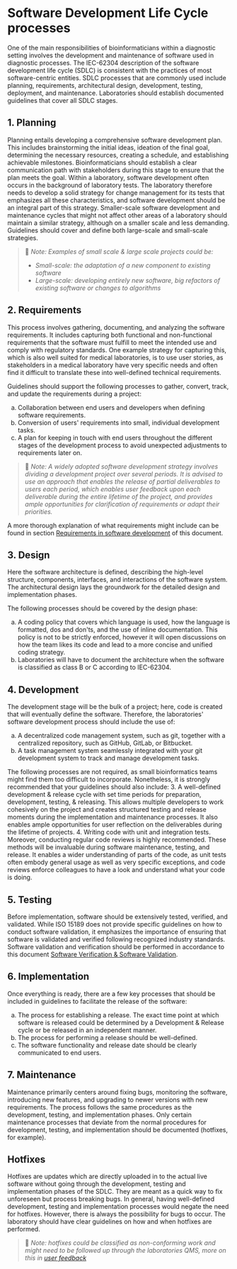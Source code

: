 <style type="text/css">
    ol { list-style-type: lower-alpha; }
</style>

# Software Development Life Cycle processes
One of the main responsibilities of bioinformaticians within a diagnostic setting involves the development and 
maintenance of software used in diagnostic processes. 
The IEC-62304 description of the software development life cycle (SDLC) is consistent with the practices of most 
software-centric entities. 
SDLC processes that are commonly used include planning, requirements, architectural design, development, testing, 
deployment, and maintenance. Laboratories should establish documented guidelines that cover all SDLC stages.

## 1. Planning
Planning entails developing a comprehensive software development plan. 
This includes brainstorming the initial ideas, ideation of the final goal, determining the necessary resources, 
creating a schedule, and establishing achievable milestones. 
Bioinformaticians should establish a clear communication path with stakeholders during this stage to ensure 
that the plan meets the goal. 
Within a laboratory, software development often occurs in the background of laboratory tests. 
The laboratory therefore needs to develop a solid strategy for change management for its tests that emphasizes all these 
characteristics, and software development should be an integral part of this strategy. 
Smaller-scale software development and maintenance cycles that might not affect other areas of a laboratory should 
maintain a similar strategy, although on a smaller scale and less demanding.
Guidelines should cover and define both large-scale and small-scale strategies.

> 📝 _Note: Examples of small scale & large scale projects could be:_
> - _Small-scale: the adaptation of a new component to existing software_
> - _Large-scale: developing entirely new software, big refactors of existing software or changes to algorithms_


## 2. Requirements
This process involves gathering, documenting, and analyzing the software requirements. 
It includes capturing both functional and non-functional requirements that the software must fulfill to meet the 
intended use and comply with regulatory standards. 
One example strategy for capturing this, which is also well suited for medical laboratories, is to use user stories, 
as stakeholders in a medical laboratory have very specific needs 
and often find it difficult to translate these into well-defined technical requirements.

Guidelines should support the following processes to gather, convert, track, and update the requirements during a project:
1. Collaboration between end users and developers when defining software requirements. 
2. Conversion of users' requirements into small, individual development tasks.
3. A plan for keeping in touch with end users throughout the different stages of the development process 
   to avoid unexpected adjustments to requirements later on.


> 📝 _Note: A widely adopted software development strategy involves dividing a development project over several periods. 
> It is advised to use an approach that enables the release of partial deliverables to users each period, 
> which enables user feedback upon each deliverable during the entire lifetime of the project, 
> and provides ample opportunities for clarification of requirements or adapt their priorities._

A more thorough explanation of what requirements might include can be found in section [Requirements in software development](requirements.md) of this document.

## 3. Design
Here the software architecture is defined, describing the high-level structure, components, interfaces, 
and interactions of the software system. 
The architectural design lays the groundwork for the detailed design and implementation phases. 

The following processes should be covered by the design phase:
1. A coding policy that covers which language is used, how the language is formatted, dos and don'ts, and the use of inline documentation. 
   This policy is not to be strictly enforced, however it will open discussions on how the team likes its code 
   and lead to a more concise and unified coding strategy.
2. Laboratories will have to document the architecture when the software is classified as class B or C according to 
   IEC-62304.

## 4. Development
The development stage will be the bulk of a project; here, code is created that will eventually define the software. 
Therefore, the laboratories' software development process should include the use of:
1. A decentralized code management system, such as git, together with a centralized repository, 
   such as GitHub, GitLab, or Bitbucket.
2. A task management system seamlessly integrated with your git development system to track and manage development tasks.

The following processes are not required, as small bioinformatics teams might find them too difficult to incorporate. 
Nonetheless, it is strongly recommended that your guidelines should also include:
3. A well-defined development & release cycle with set time periods for preparation, development, testing, & releasing. 
   This allows multiple developers to work cohesively on the project and creates structured testing and release moments during the implementation and maintenance processes. It also enables ample opportunities for user reflection on the deliverables during the lifetime of projects.
4. Writing code with unit and integration tests. Moreover, conducting regular code reviews is highly recommended. These methods will be invaluable during software maintenance, testing, and release. It enables a wider understanding of parts of the code, as unit tests often embody general usage as well as very specific exceptions, and code reviews enforce colleagues to have a look and understand what your code is doing.

## 5. Testing
Before implementation, software should be extensively tested, verified, and validated. 
While ISO 15189 does not provide specific guidelines on how to conduct software validation, 
it emphasizes the importance of ensuring that software is validated and verified following recognized industry standards. 
Software validation and verification should be performed in accordance to this document [Software Verification & Software Validation](verification_validation.md).

## 6. Implementation
Once everything is ready, there are a few key processes that should be included in guidelines to facilitate the release of the software:
1. The process for establishing a release. The exact time point at which software is released could be determined 
   by a Development & Release cycle or be released in an independent manner. 
2. The process for performing a release should be well-defined. 
3. The software functionality and release date should be clearly communicated to end users. 

## 7. Maintenance
Maintenance primarily centers around fixing bugs, monitoring the software, introducing new features, 
and upgrading to newer versions with new requirements. 
The process follows the same procedures as the development, testing, and implementation phases. 
Only certain maintenance processes that deviate from the normal procedures for development, testing, 
and implementation should be documented (hotfixes, for example).

## Hotfixes
Hotfixes are updates which are directly uploaded in to the actual live software without going through the development, 
testing and implementation phases of the SDLC. They are meant as a quick way to fix unforeseen but process breaking bugs. 
In general, having well-defined development, testing and implementation processes would negate the need for hotfixes. However, there is always the possibility for bugs to occur. The laboratory should have clear guidelines on how and when hotfixes are performed. 

> 📝 _Note: hotfixes could be classified as non-conforming work and might need to be followed up through the laboratories QMS, more on this in [user feedback](https://github.com/VKGL-Kwaliteit/BioinformaticaVeldnorm/blob/feature/user_feedback/docs/fieldnorm/user_feedback.md)_
